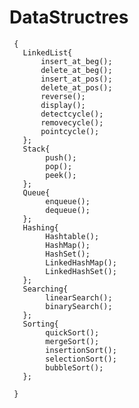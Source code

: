 # DataStructres
     {
       LinkedList{
           insert_at_beg();
           delete_at_beg();
           insert_at_pos();
           delete_at_pos();
           reverse();
           display();
           detectcycle();
           removecycle();
           pointcycle();
       };
       Stack{
            push();
            pop();
            peek();
       };
       Queue{
            enqueue();
            dequeue();
       };
       Hashing{
            Hashtable();
            HashMap();
            HashSet();
            LinkedHashMap();
            LinkedHashSet();
       };
       Searching{
            linearSearch();
            binarySearch();
       };
       Sorting{
            quickSort();
            mergeSort();
            insertionSort();
            selectionSort();
            bubbleSort();
       };
       
     }
